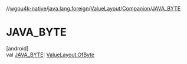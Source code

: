 //[wgpu4k-native](../../../../index.md)/[java.lang.foreign](../../index.md)/[ValueLayout](../index.md)/[Companion](index.md)/[JAVA_BYTE](-j-a-v-a_-b-y-t-e.md)

# JAVA_BYTE

[android]\
val [JAVA_BYTE](-j-a-v-a_-b-y-t-e.md): [ValueLayout.OfByte](../-of-byte/index.md)
